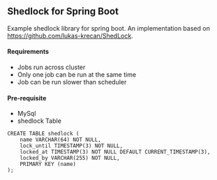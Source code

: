 ## Shedlock for Spring Boot

Example shedlock library for spring boot. An implementation based on https://github.com/lukas-krecan/ShedLock.

#### Requirements
- Jobs run across cluster
- Only one job can be run at the same time
- Job can be run slower than scheduler

#### Pre-requisite

- MySql
- shedlock Table

````
CREATE TABLE shedlock (
    name VARCHAR(64) NOT NULL, 
    lock_until TIMESTAMP(3) NOT NULL,
    locked_at TIMESTAMP(3) NOT NULL DEFAULT CURRENT_TIMESTAMP(3), 
    locked_by VARCHAR(255) NOT NULL, 
    PRIMARY KEY (name)
);
````   
